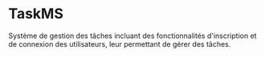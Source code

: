 # TaskMS
Système de gestion des tâches incluant des fonctionnalités d'inscription
et de connexion des utilisateurs, leur permettant de gérer des tâches.
